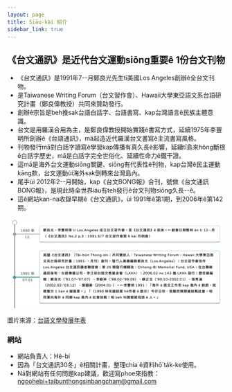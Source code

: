 ```yaml
---
layout: page
title: Siāu-kài 紹介
sidebar_link: true
---
```


## 《台文通訊》是近代台文運動siōng重要ê 1份台文刊物

* 《台文通訊》是1991年7--月鄭良光先生tī美國Los Angeles創辦ê全台文刊物。
* 是Taiwanese Writing Forum（台文習作會）、Hawaii大學東亞語文系台語研究計畫（鄭良偉教授）共同來贊助發行。
* 創辦ê宗旨是beh推sak台語白話字、台語書寫、kap台灣語言ê民族主體意識。
* 台文是用羅漢合用為主，是鄭良偉教授開始實踐ê書寫方式，延續1975年李豐明所創辦ê《台語通訊》，mā起造近代羅漢台文書寫ê主流書寫風格。
* 刊物發行mā對白話字讀寫ê學習kap傳播有真久長ê影響，延續tī島來hông斷根ê白話字歷史，mā是白話字完全世俗化、延續性命力ê鐵干證。
* 這mā是海外台文運動siōng關鍵、siōng有代表性ê刊物，kap台灣ê民主運動kāng款，台文運動ùi海外sak倒轉來台灣島內。
* 尾手ùi 2012年2--月開始，kap《台文BONG報》合刊，號做《台文通訊BONG報》，是現此時全世界iáu有teh發行ê台文刊物siōng久長--ê。
* 這ê網站kan-na收錄早期ê《台文通訊》，ùi 1991年ê第1期，到2006年ê第142期。

![年表](/image/nipio.png?raw=true)

圖片來源：[台語文學發展年表](http://tgbhsuliau.nmtl.gov.tw/opencms/library/timeline/?sort=asc&sy=1990&ey=1991&keyword=%E5%8F%B0%E6%96%87%E9%80%9A%E8%A8%8A)

### 網站

* 網站負責人：Hê-bí
* 因為「台文通訊30冬」ê相關計畫，整理chia ê資料hō͘ ta̍k-ke使用。
* Nā對網站有任何問題kap建議，歡迎寫phoe來指教：ngoohebi+taibunthongsinbangcham@gmail.com
